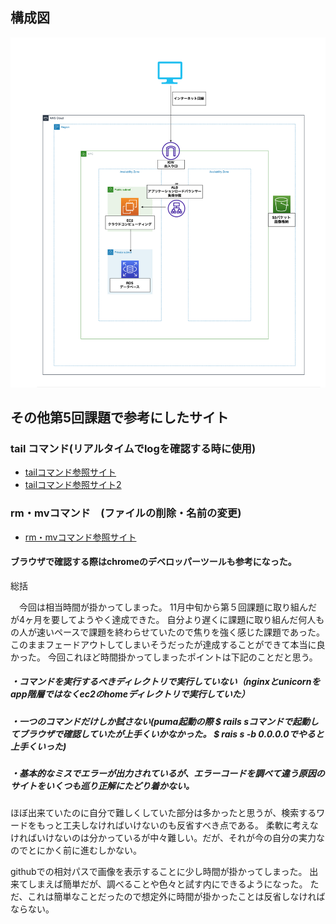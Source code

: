 ##  構成図


![image](lecture05/構成図変更5.png)


## その他第5回課題で参考にしたサイト

### tail コマンド(リアルタイムでlogを確認する時に使用)
- [tailコマンド参照サイト](https://www.aura-office.co.jp/blog/tail/)
- [tailコマンド参照サイト2](https://did2memo.net/2013/04/23/how-to-pause-tail-f/)


### rm・mvコマンド　(ファイルの削除・名前の変更)
- [rm・mvコマンド参照サイト](https://atmarkit.itmedia.co.jp/ait/articles/1606/06/news013.html)


#### ブラウザで確認する際はchromeのデベロッパーツールも参考になった。



総括

　今回は相当時間が掛かってしまった。
11月中旬から第５回課題に取り組んだが4ヶ月を要してようやく達成できた。
自分より遅くに課題に取り組んだ何人もの人が速いペースで課題を終わらせていたので焦りを強く感じた課題であった。
このままフェードアウトしてしまいそうだったが達成することができて本当に良かった。
今回これほど時間掛かってしまったポイントは下記のことだと思う。
##### ・コマンドを実行するべきディレクトリで実行していない（nginxとunicornをapp階層ではなくec2のhomeディレクトリで実行していた）
##### ・一つのコマンドだけしか試さない(puma起動の際 $ rails sコマンドで起動してブラウザで確認していたが上手くいかなかった。 $ rais s -b 0.0.0.0でやると上手くいった)
##### ・基本的なミスでエラーが出力されているが、エラーコードを調べて違う原因のサイトをいくつも巡り正解にたどり着かない。

ほぼ出来ていたのに自分で難しくしていた部分は多かったと思うが、検索するワードをもっと工夫しなければいけないのも反省すべき点である。
柔軟に考えなければいけないのは分かっているが中々難しい。だが、それが今の自分の実力なのでとにかく前に進むしかない。

githubでの相対パスで画像を表示することに少し時間が掛かってしまった。
出来てしまえば簡単だが、調べることや色々と試す内にできるようになった。
ただ、これは簡単なことだったので想定外に時間が掛かったことは反省しなければならない。


